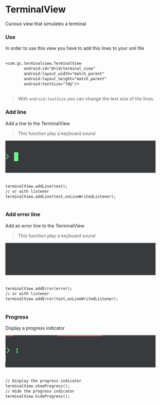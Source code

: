# TerminalView
Curious view that simulates a terminal 

### Use

In order to use this view you have to add this lines to your xml file

```

<com.gc.terminalview.TerminalView
        android:id="@+id/terminal_view"
        android:layout_width="match_parent"
        android:layout_height="match_parent"
        android:textSize="7dp"/>


```

> With `android:textSize` you can change the text size of the lines.

### Add line

Add a line to the TerminalView
> This function play a keyboard sound

![Add Line](images/add_line.gif)

```

terminalView.addLine(text);
// or with listener
terminalView.addLine(text,onLineWritedListener);


```

### Add error line

Add an error line to the TerminalView

> This function play a keyboard sound

![Add Line](images/add_error.gif)

```

terminalView.addError(error);
// or with listener
terminalView.addError(text,onLineWritedListener);


```

### Progress

Display a progress indicator

![Add Line](images/progress.gif)

```

// Display the progress indicator
terminalView.showProgress();
// Hide the progress indicator
terminalView.hideProgress();


```
